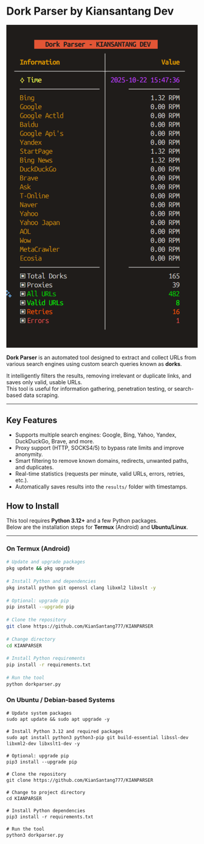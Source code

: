 # Dork Parser by Kiansantang Dev

<p align="center">
  <img src="https://raw.githubusercontent.com/KianSantang777/KIANPARSER/refs/heads/main/dorkparser.png" width="720" alt="Dork Parser Preview">
</p>

**Dork Parser** is an automated tool designed to extract and collect URLs from various search engines using custom search queries known as **dorks**.

It intelligently filters the results, removing irrelevant or duplicate links, and saves only valid, usable URLs.  
This tool is useful for information gathering, penetration testing, or search-based data scraping.

---

## Key Features

- Supports multiple search engines: Google, Bing, Yahoo, Yandex, DuckDuckGo, Brave, and more.
- Proxy support (HTTP, SOCKS4/5) to bypass rate limits and improve anonymity.
- Smart filtering to remove known domains, redirects, unwanted paths, and duplicates.
- Real-time statistics (requests per minute, valid URLs, errors, retries, etc.).
- Automatically saves results into the `results/` folder with timestamps.

## How to Install

This tool requires **Python 3.12+** and a few Python packages.  
Below are the installation steps for **Termux** (Android) and **Ubuntu/Linux**.

---

### On Termux (Android)

```bash
# Update and upgrade packages
pkg update && pkg upgrade

# Install Python and dependencies
pkg install python git openssl clang libxml2 libxslt -y

# Optional: upgrade pip
pip install --upgrade pip

# Clone the repository
git clone https://github.com/KianSantang777/KIANPARSER

# Change directory
cd KIANPARSER

# Install Python requirements
pip install -r requirements.txt

# Run the tool
python dorkparser.py
```
### On Ubuntu / Debian-based Systems
```
# Update system packages
sudo apt update && sudo apt upgrade -y

# Install Python 3.12 and required packages
sudo apt install python3 python3-pip git build-essential libssl-dev libxml2-dev libxslt1-dev -y

# Optional: upgrade pip
pip3 install --upgrade pip

# Clone the repository
git clone https://github.com/KianSantang777/KIANPARSER

# Change to project directory
cd KIANPARSER

# Install Python dependencies
pip3 install -r requirements.txt

# Run the tool
python3 dorkparser.py
```
